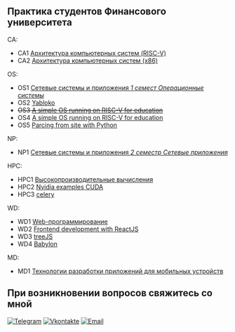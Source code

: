 

## Практика студентов Финансового университета

CA:
- CA1 [Архитектура компьютерных систем (RISC-V) ](https://github.com/VladimirAndropov/fa-ca-practice-riscv-verilog)<br>
- CA2 [Архитектура компьютерных систем (x86) ](https://github.com/VladimirAndropov/fa-ca-practice-asm-x86)<br>

OS:
- OS1 [Сетевые системы и приложения *1 семест Операционные системы*](https://github.com/VladimirAndropov/fa-os-practice)<br>
- OS2 [Yabloko](https://github.com/VladimirAndropov/fa-os-practice-yabloko)<br>
- ~~OS3 [A simple OS running on RISC-V for education](https://github.com/VladimirAndropov/fa-os-practice-risc-V)~~<br>
- OS4 [A simple OS running on RISC-V for education](https://github.com/VladimirAndropov/xv6-riscv)
- OS5 [Parcing from site with Python](https://github.com/VladimirAndropov/tender-parser)

NP:
- NP1 [Сетевые системы и приложения *2 семестр Сетевые приложения* ](https://github.com/VladimirAndropov/fa-np-practice)

HPC:
- HPC1 [Высокопроизводительные вычисления](https://github.com/VladimirAndropov/fa-hpc-practice)<br>
- HPC2 [Nvidia examples CUDA](https://github.com/VladimirAndropov/nvidia-openacc-course-sources)<br>
- HPC3 [celery](https://github.com/VladimirAndropov/fa-hpc-practice-python-asynchronous-tasks)<br>

WD:
- WD1 [Web-программирование](https://github.com/VladimirAndropov/fa-wd-practice-javascript)<br>
- WD2 [Frontend development with ReactJS](https://github.com/VladimirAndropov/fa-wd-practice-reactjs)<br>
- WD3 [treeJS](https://github.com/VladimirAndropov/three.js)<br>
- WD4 [Babylon](https://github.com/VladimirAndropov/Babylon.js)<br>

MD:
- MD1 [Технологии разработки приложений для мобильных устройств](https://github.com/VladimirAndropov/fa-md-practice)<br>


## При возникновении вопросов свяжитесь со мной

[![Telegram](https://img.shields.io/badge/-Telegram-090909?style=for-the-badge&logo=telegram&logoColor=27A0D9)](https://t.me/vladimirviktorovicha)
[![Vkontakte](https://img.shields.io/badge/-Vkontakte-090909?style=for-the-badge&logo=Vk&logoColor=4F7DB3)](https://vk.com/c0rbandallas)
[![Email](https://img.shields.io/badge/Gmail-D14836?style=for-the-badge&logo=gmail&logoColor=white)](mailto:vvvvvvvvvv@inbox.ru)
